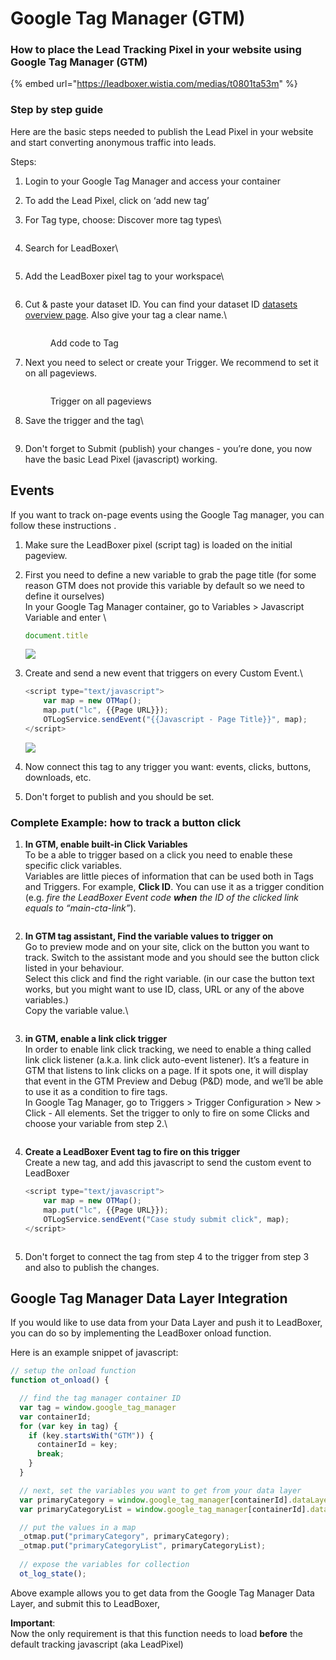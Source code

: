# Google Tag Manager (GTM)

### How to place the Lead Tracking Pixel in your website using Google Tag Manager (GTM)

{% embed url="https://leadboxer.wistia.com/medias/t0801ta53m" %}

### Step by step guide

Here are the basic steps needed to publish the Lead Pixel in your website and start converting anonymous traffic into leads.

Steps:

1. Login to your Google Tag Manager and access your container
2. To add the Lead Pixel, click on ‘add new tag’&#x20;
3.  For Tag type, choose: Discover more tag types\


    <figure><img src="../../.gitbook/assets/Google_Tag_Manager (5).png" alt=""><figcaption></figcaption></figure>


4.  Search for LeadBoxer\


    <figure><img src="../../.gitbook/assets/Google_Tag_Manager (6).png" alt=""><figcaption></figcaption></figure>


5.  Add the LeadBoxer pixel tag to your workspace\


    <figure><img src="../../.gitbook/assets/Google_Tag_Manager_and_Onboarding.png" alt=""><figcaption></figcaption></figure>


6.  Cut & paste your dataset ID. You can find your dataset ID [datasets overview page](https://app.leadboxer.com/datasets). Also give your tag a clear name.\


    <figure><img src="../../.gitbook/assets/Google_Tag_Manager.png" alt=""><figcaption><p>Add code to Tag</p></figcaption></figure>


7.  Next you need to select or create your Trigger. We recommend to set it on all pageviews.



    <figure><img src="https://d33v4339jhl8k0.cloudfront.net/docs/assets/565e1cb7c697915b26a5c214/images/5bbf21c0042863158cc74cb9/file-lBUJmSoc1S.png" alt=""><figcaption><p>Trigger on all pageviews</p></figcaption></figure>


8.  Save the trigger and the tag\


    <figure><img src="https://d33v4339jhl8k0.cloudfront.net/docs/assets/565e1cb7c697915b26a5c214/images/5bbf22ca2c7d3a04dd5b8a57/file-PMMGKCZW8A.png" alt=""><figcaption></figcaption></figure>


9. Don't forget to Submit (publish) your changes - you’re done, you now have the basic Lead Pixel (javascript) working.

## Events

If you want to track on-page events using the Google Tag manager, you can follow these instructions .

1. Make sure the LeadBoxer pixel (script tag) is loaded on the initial pageview.
2.  First you need to define a new variable to grab the page title (for some reason GTM does not provide this variable by default so we need to define it ourselves)\
    In your Google Tag Manager container, go to Variables > Javascript Variable and enter \


    ```javascript
    document.title
    ```



    ![](<../../.gitbook/assets/Google\_Tag\_Manager (3).png>)
3.  Create and send a new event that triggers on every Custom Event.\


    ```javascript
    <script type="text/javascript">    
    	var map = new OTMap();    
    	map.put("lc", {{Page URL}});    
    	OTLogService.sendEvent("{{Javascript - Page Title}}", map); 
    </script>
    ```



    ![](<../../.gitbook/assets/Google\_Tag\_Manager (4).png>)
4. Now connect this tag to any trigger you want: events, clicks, buttons, downloads, etc.
5. Don't forget to publish and you should be set.



### Complete Example: how to track a button click

1.  **In GTM, enable built-in Click Variables**\
    To be a able to trigger based on a click you need to enable these specific click variables. \
    Variables are little pieces of information that can be used both in Tags and Triggers. For example, **Click ID**. You can use it as a trigger condition (e.g. _fire the LeadBoxer Event code **when** the ID of the clicked link equals to “main-cta-link”_).

    <figure><img src="../../.gitbook/assets/Google_Tag_Manager (1) (1).png" alt=""><figcaption></figcaption></figure>
2.  **In GTM tag assistant, Find the variable values to trigger on**\
    Go to preview mode and on your site, click on the button you want to track. Switch to the assistant mode and you should see the button click listed in your behaviour.\
    Select this click and find the right variable. (in our case the button text works, but you might want to use ID, class, URL or any of the above variables.) \
    Copy the variable value.\


    <figure><img src="../../.gitbook/assets/Tag_Assistant__Connected_.png" alt=""><figcaption></figcaption></figure>
3.  **in GTM, enable a link click trigger** \
    In order to enable link click tracking, we need to enable a thing called link click listener (a.k.a. link click auto-event listener). It’s a feature in GTM that listens to link clicks on a page. If it spots one, it will display that event in the GTM Preview and Debug (P\&D) mode, and we’ll be able to use it as a condition to fire tags. \
    In Google Tag Manager, go to Triggers > Trigger Configuration > New > Click - All elements. Set the trigger to only to fire on some Clicks and choose your variable from step 2.\


    <figure><img src="../../.gitbook/assets/Google_Tag_Manager (2) (1).png" alt=""><figcaption></figcaption></figure>


4.  **Create a LeadBoxer Event tag to fire on this trigger**\
    Create a new tag, and add this javascript to send the custom event to LeadBoxer



    ```javascript
    <script type="text/javascript">    
    	var map = new OTMap();    
    	map.put("lc", {{Page URL}});    
    	OTLogService.sendEvent("Case study submit click", map); 
    </script>
    ```



    <figure><img src="../../.gitbook/assets/Google_Tag_Manager (2).png" alt=""><figcaption></figcaption></figure>


5. Don't forget to connect the tag from step 4 to the trigger from step 3 and also to publish the changes.





## Google Tag Manager Data Layer Integration

If you would like to use data from your Data Layer and push it to LeadBoxer, you can do so by implementing the LeadBoxer onload function.

Here is an example snippet of javascript:

```javascript
// setup the onload function
function ot_onload() {

  // find the tag manager container ID
  var tag = window.google_tag_manager
  var containerId;
  for (var key in tag) {
    if (key.startsWith("GTM")) {
      containerId = key;
      break;
    }
  }

  // next, set the variables you want to get from your data layer
  var primaryCategory = window.google_tag_manager[containerId].dataLayer.get("primaryCategory");
  var primaryCategoryList = window.google_tag_manager[containerId].dataLayer.get("primaryCategoryList");

  // put the values in a map     
  _otmap.put("primaryCategory", primaryCategory);
  _otmap.put("primaryCategoryList", primaryCategoryList);     
     
  // expose the variables for collection
  ot_log_state();
```

Above example allows you to get data from the Google Tag Manager Data Layer, and submit this to LeadBoxer,

**Important**:\
Now the only requirement is that this function needs to load **before** the default tracking javascript (aka LeadPixel)
